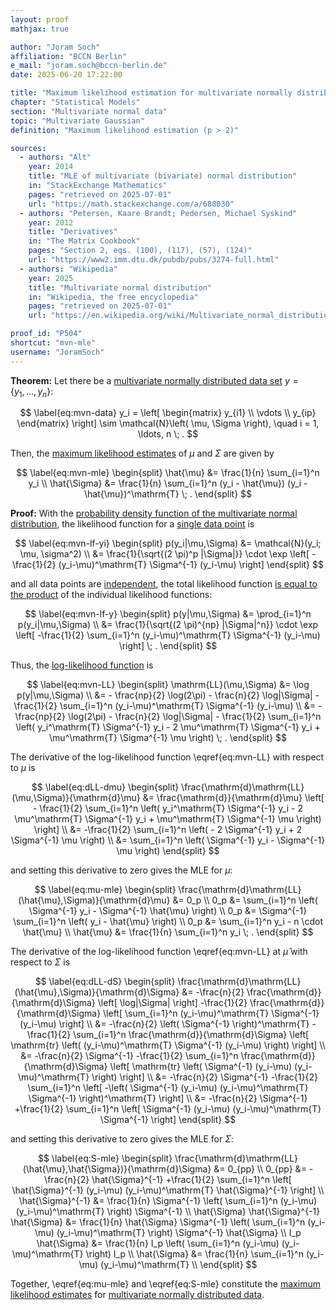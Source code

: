```yaml
---
layout: proof
mathjax: true

author: "Joram Soch"
affiliation: "BCCN Berlin"
e_mail: "joram.soch@bccn-berlin.de"
date: 2025-06-20 17:22:00

title: "Maximum likelihood estimation for multivariate normally distributed data"
chapter: "Statistical Models"
section: "Multivariate normal data"
topic: "Multivariate Gaussian"
definition: "Maximum likelihood estimation (p > 2)"

sources:
  - authors: "Alt"
    year: 2014
    title: "MLE of multivariate (bivariate) normal distribution"
    in: "StackExchange Mathematics"
    pages: "retrieved on 2025-07-01"
    url: "https://math.stackexchange.com/a/688030"
  - authors: "Petersen, Kaare Brandt; Pedersen, Michael Syskind"
    year: 2012
    title: "Derivatives"
    in: "The Matrix Cookbook"
    pages: "Section 2, eqs. (100), (117), (57), (124)"
    url: "https://www2.imm.dtu.dk/pubdb/pubs/3274-full.html"
  - authors: "Wikipedia"
    year: 2025
    title: "Multivariate normal distribution"
    in: "Wikipedia, the free encyclopedia"
    pages: "retrieved on 2025-07-01"
    url: "https://en.wikipedia.org/wiki/Multivariate_normal_distribution#Parameter_estimation"

proof_id: "P504"
shortcut: "mvn-mle"
username: "JoramSoch"
---
```



**Theorem:** Let there be a [multivariate normally distributed data set](/D/mvn-data) $y = \left\lbrace y_1, \ldots, y_n \right\rbrace$:

$$ \label{eq:mvn-data}
y_i = \left[ \begin{matrix} y_{i1} \\ \vdots \\ y_{ip} \end{matrix} \right] \sim \mathcal{N}\left( \mu, \Sigma \right), \quad i = 1, \ldots, n \; .
$$

Then, the [maximum likelihood estimates](/D/mle) of $\mu$ and $\Sigma$ are given by

$$ \label{eq:mvn-mle}
\begin{split}
\hat{\mu}    &= \frac{1}{n} \sum_{i=1}^n y_i \\
\hat{\Sigma} &= \frac{1}{n} \sum_{i=1}^n (y_i - \hat{\mu}) (y_i - \hat{\mu})^\mathrm{T} \; .
\end{split}
$$


**Proof:** With the [probability density function of the multivariate normal distribution](/P/mvn-pdf), the likelihood function for a [single data point](/D/data) is

$$ \label{eq:mvn-lf-yi}
\begin{split}
   p(y_i|\mu,\Sigma)
&= \mathcal{N}(y_i; \mu, \sigma^2) \\
&= \frac{1}{\sqrt{(2 \pi)^p |\Sigma|}} \cdot \exp \left[ -\frac{1}{2} (y_i-\mu)^\mathrm{T} \Sigma^{-1} (y_i-\mu) \right]
\end{split}
$$

and all data points are [independent](/D/ind), the total likelihood function [is equal to the product](/P/prob-ind) of the individual likelihood functions:

$$ \label{eq:mvn-lf-y}
\begin{split}
   p(y|\mu,\Sigma)
&= \prod_{i=1}^n p(y_i|\mu,\Sigma) \\
&= \frac{1}{\sqrt{(2 \pi)^{np} |\Sigma|^n}} \cdot \exp \left[ -\frac{1}{2} \sum_{i=1}^n (y_i-\mu)^\mathrm{T} \Sigma^{-1} (y_i-\mu) \right] \; .
\end{split}
$$

Thus, the [log-likelihood function](/D/llf) is

$$ \label{eq:mvn-LL}
\begin{split}
   \mathrm{LL}(\mu,\Sigma)
&= \log p(y|\mu,\Sigma) \\
&= - \frac{np}{2} \log(2\pi) - \frac{n}{2} \log|\Sigma| - \frac{1}{2} \sum_{i=1}^n (y_i-\mu)^\mathrm{T} \Sigma^{-1} (y_i-\mu) \\
&= - \frac{np}{2} \log(2\pi) - \frac{n}{2} \log|\Sigma| - \frac{1}{2} \sum_{i=1}^n \left( y_i^\mathrm{T} \Sigma^{-1} y_i - 2 \mu^\mathrm{T} \Sigma^{-1} y_i + \mu^\mathrm{T} \Sigma^{-1} \mu \right) \; .
\end{split}
$$

The derivative of the log-likelihood function \eqref{eq:mvn-LL} with respect to $\mu$ is

$$ \label{eq:dLL-dmu}
\begin{split}
   \frac{\mathrm{d}\mathrm{LL}(\mu,\Sigma)}{\mathrm{d}\mu}
&= \frac{\mathrm{d}}{\mathrm{d}\mu} \left[ - \frac{1}{2} \sum_{i=1}^n \left( y_i^\mathrm{T} \Sigma^{-1} y_i - 2 \mu^\mathrm{T} \Sigma^{-1} y_i + \mu^\mathrm{T} \Sigma^{-1} \mu \right) \right] \\
&= -\frac{1}{2} \sum_{i=1}^n \left( - 2 \Sigma^{-1} y_i + 2 \Sigma^{-1} \mu \right) \\
&= \sum_{i=1}^n \left( \Sigma^{-1} y_i  - \Sigma^{-1} \mu \right)
\end{split}
$$

and setting this derivative to zero gives the MLE for $\mu$:

$$ \label{eq:mu-mle}
\begin{split}
\frac{\mathrm{d}\mathrm{LL}(\hat{\mu},\Sigma)}{\mathrm{d}\mu} &= 0_p \\
0_p &= \sum_{i=1}^n \left( \Sigma^{-1} y_i - \Sigma^{-1} \hat{\mu} \right) \\
0_p &= \Sigma^{-1} \sum_{i=1}^n \left( y_i - \hat{\mu} \right) \\
0_p &= \sum_{i=1}^n y_i - n \cdot \hat{\mu} \\
\hat{\mu} &= \frac{1}{n} \sum_{i=1}^n y_i \; .
\end{split}
$$

The derivative of the log-likelihood function \eqref{eq:mvn-LL} at $\hat{\mu}$ with respect to $\Sigma$ is

$$ \label{eq:dLL-dS}
\begin{split}
   \frac{\mathrm{d}\mathrm{LL}(\hat{\mu},\Sigma)}{\mathrm{d}\Sigma}
&= -\frac{n}{2} \frac{\mathrm{d}}{\mathrm{d}\Sigma} \left[ \log|\Sigma| \right] -\frac{1}{2} \frac{\mathrm{d}}{\mathrm{d}\Sigma} \left[ \sum_{i=1}^n (y_i-\mu)^\mathrm{T} \Sigma^{-1} (y_i-\mu) \right] \\
&= -\frac{n}{2} \left( \Sigma^{-1} \right)^\mathrm{T} -\frac{1}{2} \sum_{i=1}^n \frac{\mathrm{d}}{\mathrm{d}\Sigma} \left[ \mathrm{tr} \left( (y_i-\mu)^\mathrm{T} \Sigma^{-1} (y_i-\mu) \right) \right] \\
&= -\frac{n}{2} \Sigma^{-1} -\frac{1}{2} \sum_{i=1}^n \frac{\mathrm{d}}{\mathrm{d}\Sigma} \left[ \mathrm{tr} \left( \Sigma^{-1} (y_i-\mu) (y_i-\mu)^\mathrm{T} \right) \right] \\
&= -\frac{n}{2} \Sigma^{-1} -\frac{1}{2} \sum_{i=1}^n \left[ -\left( \Sigma^{-1} (y_i-\mu) (y_i-\mu)^\mathrm{T} \Sigma^{-1} \right)^\mathrm{T} \right] \\
&= -\frac{n}{2} \Sigma^{-1} +\frac{1}{2} \sum_{i=1}^n \left[ \Sigma^{-1} (y_i-\mu) (y_i-\mu)^\mathrm{T} \Sigma^{-1} \right]
\end{split}
$$

and setting this derivative to zero gives the MLE for $\Sigma$:

$$ \label{eq:S-mle}
\begin{split}
\frac{\mathrm{d}\mathrm{LL}(\hat{\mu},\hat{\Sigma})}{\mathrm{d}\Sigma} &= 0_{pp} \\
0_{pp} &= -\frac{n}{2} \hat{\Sigma}^{-1} +\frac{1}{2} \sum_{i=1}^n \left[ \hat{\Sigma}^{-1} (y_i-\mu) (y_i-\mu)^\mathrm{T} \hat{\Sigma}^{-1} \right] \\
\hat{\Sigma}^{-1} &= \frac{1}{n} \Sigma^{-1} \left( \sum_{i=1}^n (y_i-\mu) (y_i-\mu)^\mathrm{T} \right) \Sigma^{-1} \\
\hat{\Sigma} \hat{\Sigma}^{-1} \hat{\Sigma} &= \frac{1}{n} \hat{\Sigma} \Sigma^{-1} \left( \sum_{i=1}^n (y_i-\mu) (y_i-\mu)^\mathrm{T} \right) \Sigma^{-1} \hat{\Sigma} \\
I_p \hat{\Sigma} &= \frac{1}{n} I_p \left( \sum_{i=1}^n (y_i-\mu) (y_i-\mu)^\mathrm{T} \right) I_p \\
\hat{\Sigma} &= \frac{1}{n} \sum_{i=1}^n (y_i-\mu) (y_i-\mu)^\mathrm{T} \\
\end{split}
$$

Together, \eqref{eq:mu-mle} and \eqref{eq:S-mle} constitute the [maximum likelihood estimates](/D/mle) for [multivariate normally distributed data](/D/mvn-data).
